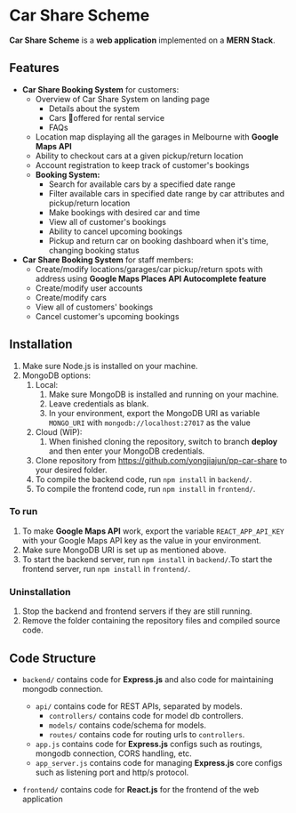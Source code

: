 # Car Share Scheme

**Car Share Scheme** is a **web application** implemented on a **MERN Stack**.



## Features

- **Car Share Booking System** for customers:
  - Overview of Car Share System on landing page
    - Details about the system
    - Cars offered for rental service
    - FAQs
  - Location map displaying all the garages in Melbourne with **Google Maps API**
  - Ability to checkout cars at a given pickup/return location
  - Account registration to keep track of customer's bookings
  - **Booking System:**
    - Search for available cars by a specified date range
    - Filter available cars in specified date range by car attributes and pickup/return location
    - Make bookings with desired car and time
    - View all of customer's bookings
    - Ability to cancel upcoming bookings
    - Pickup and return car on booking dashboard when it's time, changing booking status
- **Car Share Booking System** for staff members:
  - Create/modify locations/garages/car pickup/return spots with address using **Google Maps Places API Autocomplete feature**
  - Create/modify user accounts
  - Create/modify cars
  - View all of customers' bookings
  - Cancel customer's upcoming bookings



## Installation

1. Make sure Node.js is installed on your machine.
2. MongoDB options:
   1. Local:
      1. Make sure MongoDB is installed and running on your machine.
      2. Leave credentials as blank.
      3. In your environment, export the MongoDB URI as variable `MONGO_URI` with `mongodb://localhost:27017` as the value
   2. Cloud (WIP):
      1. When finished cloning the repository, switch to branch **deploy** and then enter your MongoDB credentials.
   3. Clone repository from https://github.com/yongjiajun/pp-car-share to your desired folder.
   4. To compile the backend code, run `npm install` in `backend/`.
   5. To compile the frontend code, run `npm install` in `frontend/`.

### To run

1. To make **Google Maps API** work, export the variable `REACT_APP_API_KEY` with your Google Maps API key as the value in your environment.
2. Make sure MongoDB URI is set up as mentioned above.
3. To start the backend server, run `npm install` in `backend/`.To start the frontend server, run `npm install` in `frontend/`.

### Uninstallation

1. Stop the backend and frontend servers if they are still running.
2. Remove the folder containing the repository files and compiled source code.



## Code Structure

- `backend/` contains code for **Express.js** and also code for maintaining mongodb connection.
  - `api/` contains code for REST APIs, separated by models.
    - `controllers/` contains code for model db controllers.
    - `models/` contains code/schema for models.
    - `routes/` contains code for routing urls to `controllers`.
  - `app.js` contains code for **Express.js** configs such as routings, mongodb connection, CORS handling, etc.
  - `app_server.js` contains code for managing **Express.js** core configs such as listening port and http/s protocol.

- `frontend/` contains code for **React.js** for the frontend of the web application
